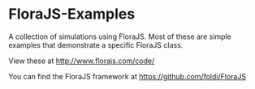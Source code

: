 FloraJS-Examples
================

A collection of simulations using FloraJS. Most of these are simple examples that demonstrate a specific FloraJS class.

View these at http://www.florajs.com/code/

You can find the FloraJS framework at https://github.com/foldi/FloraJS

